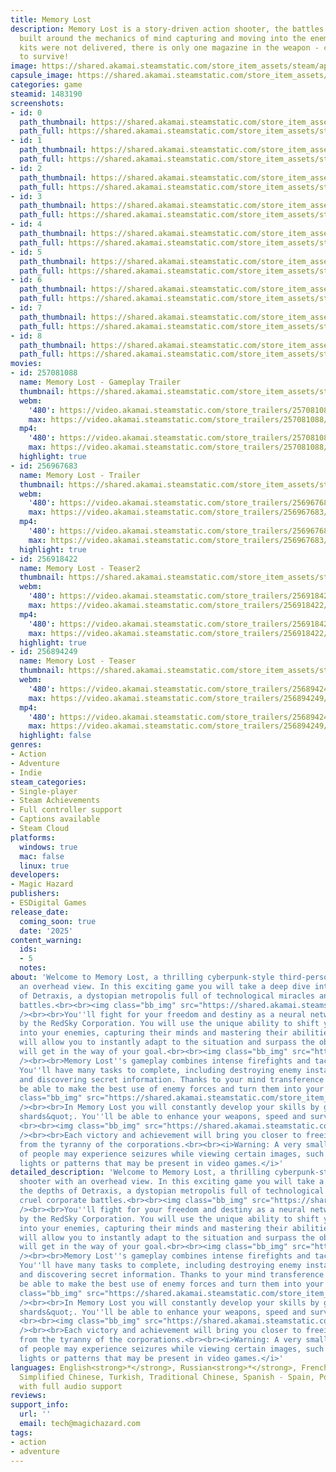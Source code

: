 ```yaml
---
title: Memory Lost
description: Memory Lost is a story-driven action shooter, the battles in which are
  built around the mechanics of mind capturing and moving into the enemy's body. First-aid
  kits were not delivered, there is only one magazine in the weapon - change the bodies
  to survive!
image: https://shared.akamai.steamstatic.com/store_item_assets/steam/apps/1483190/header.jpg?t=1734013030
capsule_image: https://shared.akamai.steamstatic.com/store_item_assets/steam/apps/1483190/bedee12bb72ec332403c966cf6dd3d89b1ea608c/capsule_231x87.jpg?t=1734013030
categories: game
steamid: 1483190
screenshots:
- id: 0
  path_thumbnail: https://shared.akamai.steamstatic.com/store_item_assets/steam/apps/1483190/ss_011723196167ad7460d81ee40c47df736671c038.600x338.jpg?t=1734013030
  path_full: https://shared.akamai.steamstatic.com/store_item_assets/steam/apps/1483190/ss_011723196167ad7460d81ee40c47df736671c038.1920x1080.jpg?t=1734013030
- id: 1
  path_thumbnail: https://shared.akamai.steamstatic.com/store_item_assets/steam/apps/1483190/ss_8bad418d19ea78d15299189c350bc813fe257353.600x338.jpg?t=1734013030
  path_full: https://shared.akamai.steamstatic.com/store_item_assets/steam/apps/1483190/ss_8bad418d19ea78d15299189c350bc813fe257353.1920x1080.jpg?t=1734013030
- id: 2
  path_thumbnail: https://shared.akamai.steamstatic.com/store_item_assets/steam/apps/1483190/ss_515941c302e21f060d3825661443ff5166407b69.600x338.jpg?t=1734013030
  path_full: https://shared.akamai.steamstatic.com/store_item_assets/steam/apps/1483190/ss_515941c302e21f060d3825661443ff5166407b69.1920x1080.jpg?t=1734013030
- id: 3
  path_thumbnail: https://shared.akamai.steamstatic.com/store_item_assets/steam/apps/1483190/ss_35eb03632e924cb3cb940c8b7c99557a256ce1b5.600x338.jpg?t=1734013030
  path_full: https://shared.akamai.steamstatic.com/store_item_assets/steam/apps/1483190/ss_35eb03632e924cb3cb940c8b7c99557a256ce1b5.1920x1080.jpg?t=1734013030
- id: 4
  path_thumbnail: https://shared.akamai.steamstatic.com/store_item_assets/steam/apps/1483190/ss_77291422022d3e111458f841c0ba91d0378ff7c7.600x338.jpg?t=1734013030
  path_full: https://shared.akamai.steamstatic.com/store_item_assets/steam/apps/1483190/ss_77291422022d3e111458f841c0ba91d0378ff7c7.1920x1080.jpg?t=1734013030
- id: 5
  path_thumbnail: https://shared.akamai.steamstatic.com/store_item_assets/steam/apps/1483190/ss_746af9b7a002848ebaf0f5275abbc7d1a9b12935.600x338.jpg?t=1734013030
  path_full: https://shared.akamai.steamstatic.com/store_item_assets/steam/apps/1483190/ss_746af9b7a002848ebaf0f5275abbc7d1a9b12935.1920x1080.jpg?t=1734013030
- id: 6
  path_thumbnail: https://shared.akamai.steamstatic.com/store_item_assets/steam/apps/1483190/ss_e10b5af252904e345f72d7d1a2690e5a2c2e741f.600x338.jpg?t=1734013030
  path_full: https://shared.akamai.steamstatic.com/store_item_assets/steam/apps/1483190/ss_e10b5af252904e345f72d7d1a2690e5a2c2e741f.1920x1080.jpg?t=1734013030
- id: 7
  path_thumbnail: https://shared.akamai.steamstatic.com/store_item_assets/steam/apps/1483190/ss_e77a76be45cef95c939b358bf0564c4359ccf41a.600x338.jpg?t=1734013030
  path_full: https://shared.akamai.steamstatic.com/store_item_assets/steam/apps/1483190/ss_e77a76be45cef95c939b358bf0564c4359ccf41a.1920x1080.jpg?t=1734013030
- id: 8
  path_thumbnail: https://shared.akamai.steamstatic.com/store_item_assets/steam/apps/1483190/ss_fe33e677acd16b81e126870a516da892c8b91f4b.600x338.jpg?t=1734013030
  path_full: https://shared.akamai.steamstatic.com/store_item_assets/steam/apps/1483190/ss_fe33e677acd16b81e126870a516da892c8b91f4b.1920x1080.jpg?t=1734013030
movies:
- id: 257081088
  name: Memory Lost - Gameplay Trailer
  thumbnail: https://shared.akamai.steamstatic.com/store_item_assets/steam/apps/257081088/c35ee604c4b0bbffa4468bd7de5d477c51b00b4c/movie_600x337.jpg?t=1734012188
  webm:
    '480': https://video.akamai.steamstatic.com/store_trailers/257081088/movie480_vp9.webm?t=1734012188
    max: https://video.akamai.steamstatic.com/store_trailers/257081088/movie_max_vp9.webm?t=1734012188
  mp4:
    '480': https://video.akamai.steamstatic.com/store_trailers/257081088/movie480.mp4?t=1734012188
    max: https://video.akamai.steamstatic.com/store_trailers/257081088/movie_max.mp4?t=1734012188
  highlight: true
- id: 256967683
  name: Memory Lost - Trailer
  thumbnail: https://shared.akamai.steamstatic.com/store_item_assets/steam/apps/256967683/movie.293x165.jpg?t=1693843215
  webm:
    '480': https://video.akamai.steamstatic.com/store_trailers/256967683/movie480_vp9.webm?t=1693843215
    max: https://video.akamai.steamstatic.com/store_trailers/256967683/movie_max_vp9.webm?t=1693843215
  mp4:
    '480': https://video.akamai.steamstatic.com/store_trailers/256967683/movie480.mp4?t=1693843215
    max: https://video.akamai.steamstatic.com/store_trailers/256967683/movie_max.mp4?t=1693843215
  highlight: true
- id: 256918422
  name: Memory Lost - Teaser2
  thumbnail: https://shared.akamai.steamstatic.com/store_item_assets/steam/apps/256918422/movie.293x165.jpg?t=1693843219
  webm:
    '480': https://video.akamai.steamstatic.com/store_trailers/256918422/movie480_vp9.webm?t=1693843219
    max: https://video.akamai.steamstatic.com/store_trailers/256918422/movie_max_vp9.webm?t=1693843219
  mp4:
    '480': https://video.akamai.steamstatic.com/store_trailers/256918422/movie480.mp4?t=1693843219
    max: https://video.akamai.steamstatic.com/store_trailers/256918422/movie_max.mp4?t=1693843219
  highlight: true
- id: 256894249
  name: Memory Lost - Teaser
  thumbnail: https://shared.akamai.steamstatic.com/store_item_assets/steam/apps/256894249/movie.293x165.jpg?t=1693843224
  webm:
    '480': https://video.akamai.steamstatic.com/store_trailers/256894249/movie480_vp9.webm?t=1693843224
    max: https://video.akamai.steamstatic.com/store_trailers/256894249/movie_max_vp9.webm?t=1693843224
  mp4:
    '480': https://video.akamai.steamstatic.com/store_trailers/256894249/movie480.mp4?t=1693843224
    max: https://video.akamai.steamstatic.com/store_trailers/256894249/movie_max.mp4?t=1693843224
  highlight: false
genres:
- Action
- Adventure
- Indie
steam_categories:
- Single-player
- Steam Achievements
- Full controller support
- Captions available
- Steam Cloud
platforms:
  windows: true
  mac: false
  linux: true
developers:
- Magic Hazard
publishers:
- ESDigital Games
release_date:
  coming_soon: true
  date: '2025'
content_warning:
  ids:
  - 5
  notes:
about: 'Welcome to Memory Lost, a thrilling cyberpunk-style third-person shooter with
  an overhead view. In this exciting game you will take a deep dive into the depths
  of Detraxis, a dystopian metropolis full of technological miracles and cruel corporate
  battles.<br><br><img class="bb_img" src="https://shared.akamai.steamstatic.com/store_item_assets/steam/apps/1483190/extras/gif_004.gif?t=1734013030"
  /><br><br>You''ll fight for your freedom and destiny as a neural network created
  by the RedSky Corporation. You will use the unique ability to shift your consciousness
  into your enemies, capturing their minds and mastering their abilities. This mechanic
  will allow you to instantly adapt to the situation and surpass the obstacles that
  will get in the way of your goal.<br><br><img class="bb_img" src="https://shared.akamai.steamstatic.com/store_item_assets/steam/apps/1483190/extras/gif_002__2_.gif?t=1734013030"
  /><br><br>Memory Lost''s gameplay combines intense firefights and tactical decisions.
  You''ll have many tasks to complete, including destroying enemy installations, hacking
  and discovering secret information. Thanks to your mind transference skills, you''ll
  be able to make the best use of enemy forces and turn them into your &quot;allies&quot;.<br><br><img
  class="bb_img" src="https://shared.akamai.steamstatic.com/store_item_assets/steam/apps/1483190/extras/gif_003.gif?t=1734013030"
  /><br><br>In Memory Lost you will constantly develop your skills by gaining &quot;memory
  shards&quot;. You''ll be able to enhance your weapons, speed and survivability.
  <br><br><img class="bb_img" src="https://shared.akamai.steamstatic.com/store_item_assets/steam/apps/1483190/extras/gif_001__3_.gif?t=1734013030"
  /><br><br>Each victory and achievement will bring you closer to freeing the city
  from the tyranny of the corporations.<br><br><i>Warning: A very small percentage
  of people may experience seizures while viewing certain images, such as flashing
  lights or patterns that may be present in video games.</i>'
detailed_description: 'Welcome to Memory Lost, a thrilling cyberpunk-style third-person
  shooter with an overhead view. In this exciting game you will take a deep dive into
  the depths of Detraxis, a dystopian metropolis full of technological miracles and
  cruel corporate battles.<br><br><img class="bb_img" src="https://shared.akamai.steamstatic.com/store_item_assets/steam/apps/1483190/extras/gif_004.gif?t=1734013030"
  /><br><br>You''ll fight for your freedom and destiny as a neural network created
  by the RedSky Corporation. You will use the unique ability to shift your consciousness
  into your enemies, capturing their minds and mastering their abilities. This mechanic
  will allow you to instantly adapt to the situation and surpass the obstacles that
  will get in the way of your goal.<br><br><img class="bb_img" src="https://shared.akamai.steamstatic.com/store_item_assets/steam/apps/1483190/extras/gif_002__2_.gif?t=1734013030"
  /><br><br>Memory Lost''s gameplay combines intense firefights and tactical decisions.
  You''ll have many tasks to complete, including destroying enemy installations, hacking
  and discovering secret information. Thanks to your mind transference skills, you''ll
  be able to make the best use of enemy forces and turn them into your &quot;allies&quot;.<br><br><img
  class="bb_img" src="https://shared.akamai.steamstatic.com/store_item_assets/steam/apps/1483190/extras/gif_003.gif?t=1734013030"
  /><br><br>In Memory Lost you will constantly develop your skills by gaining &quot;memory
  shards&quot;. You''ll be able to enhance your weapons, speed and survivability.
  <br><br><img class="bb_img" src="https://shared.akamai.steamstatic.com/store_item_assets/steam/apps/1483190/extras/gif_001__3_.gif?t=1734013030"
  /><br><br>Each victory and achievement will bring you closer to freeing the city
  from the tyranny of the corporations.<br><br><i>Warning: A very small percentage
  of people may experience seizures while viewing certain images, such as flashing
  lights or patterns that may be present in video games.</i>'
languages: English<strong>*</strong>, Russian<strong>*</strong>, French, German, Japanese,
  Simplified Chinese, Turkish, Traditional Chinese, Spanish - Spain, Polish, Korean<br><strong>*</strong>languages
  with full audio support
reviews:
support_info:
  url: ''
  email: tech@magichazard.com
tags:
- action
- adventure
---
```


